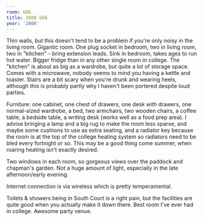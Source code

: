 ```yaml
---
room: G6b
title: 2008 G6b
year: '2008'
---
```


Thin walls, but this doesn't tend to be a problem if you're only noisy in the living room. Gigantic room. One plug socket in bedroom, two in living room, two in "kitchen" - bring extension leads. Sink in bedroom, takes ages to run hot water. Bigger fridge than in any other single room in college. The "kitchen" is about as big as a wardrobe, but quite a lot of storage space. Comes with a microwave, nobody seems to mind you having a kettle and toaster. Stairs are a bit scary when you're drunk and wearing heels, although this is probably partly why I haven't been portered despite loud parties.

Furniture: one cabinet, one chest of drawers, one desk with drawers, one normal-sized wardrobe, a bed, two armchairs, two wooden chairs, a coffee table, a bedside table, a writing desk (works well as a food prep area). I advise bringing a lamp and a big rug to make the room less sparse, and maybe some cushions to use as extra seating, and a radiator key because the room is at the top of the college heating system so radiators need to be bled every fortnight or so. This may be a good thing come summer, when roaring heating isn't exactly desired.

Two windows in each room, so gorgeous views over the paddock and chapman's garden. Not a huge amount of light, especially in the late afternoon/early evening.

Internet connection is via wireless which is pretty temperamental.

Toilets & showers being in South Court is a right pain, but the facilities are quite good when you actually make it down there. Best room I've ever had in college. Awesome party venue.